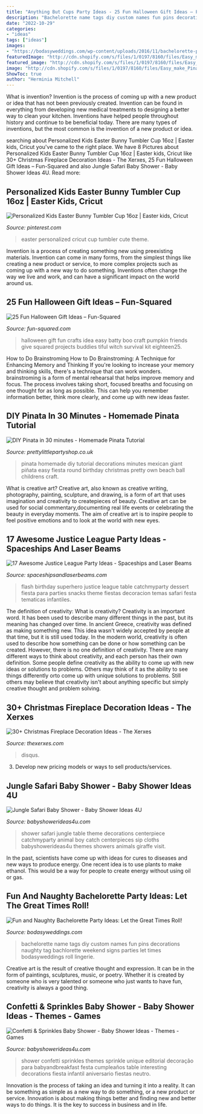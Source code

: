 ```yaml
---
title: "Anything But Cups Party Ideas - 25 Fun Halloween Gift Ideas – Fun-squared"
description: "Bachelorette name tags diy custom names fun pins decorations naughty tag bachlorette weekend signs parties let times bodasyweddings roll lingerie"
date: "2022-10-29"
categories:
- "ideas"
tags: ["ideas"]
images:
- "https://bodasyweddings.com/wp-content/uploads/2016/11/bachelorette-party-name-tags.jpg"
featuredImage: "http://cdn.shopify.com/s/files/1/0197/8160/files/Easy_make_Pinata_1024x1024.jpg?7613"
featured_image: "http://cdn.shopify.com/s/files/1/0197/8160/files/Easy_make_Pinata_1024x1024.jpg?7613"
image: "http://cdn.shopify.com/s/files/1/0197/8160/files/Easy_make_Pinata_1024x1024.jpg?7613"
ShowToc: true
author: "Herminia Mitchell"
---
```



What is invention?
Invention is the process of coming up with a new product or idea that has not been previously created. Invention can be found in everything from developing new medical treatments to designing a better way to clean your kitchen. Inventions have helped people throughout history and continue to be beneficial today. There are many types of inventions, but the most common is the invention of a new product or idea.

	

		
searching about Personalized Kids Easter Bunny Tumbler Cup 16oz | Easter kids, Cricut you've came to the right place. We have 8 Pictures about Personalized Kids Easter Bunny Tumbler Cup 16oz | Easter kids, Cricut like 30+ Christmas Fireplace Decoration Ideas - The Xerxes, 25 Fun Halloween Gift Ideas – Fun-Squared and also Jungle Safari Baby Shower - Baby Shower Ideas 4U. Read more:
		
    
## Personalized Kids Easter Bunny Tumbler Cup 16oz | Easter Kids, Cricut

<img loading=lazy src="https://i.pinimg.com/736x/26/b0/f2/26b0f2fbdbf1ab5cc9e7d87fd6d73d5c.jpg" onerror="this.onerror=null;this.src='https://tse4.mm.bing.net/th?id=OIP.krIiS-2SFgOs9KUInWp71QHaIW&amp;pid=15.1';" alt="Personalized Kids Easter Bunny Tumbler Cup 16oz | Easter kids, Cricut">

_Source: pinterest.com_

>easter personalized cricut cup tumbler cute theme. 

	

Invention is a process of creating something new using preexisting materials. Invention can come in many forms, from the simplest things like creating a new product or service, to more complex projects such as coming up with a new way to do something. Inventions often change the way we live and work, and can have a significant impact on the world around us.

    
## 25 Fun Halloween Gift Ideas – Fun-Squared

<img loading=lazy src="http://fun-squared.com/wp-content/uploads/2016/10/BattyGiftIdea.jpg" onerror="this.onerror=null;this.src='https://tse1.mm.bing.net/th?id=OIP.hTbA7Emc6646kCDm7TGcxQHaLE&amp;pid=15.1';" alt="25 Fun Halloween Gift Ideas – Fun-Squared">

_Source: fun-squared.com_

>halloween gift fun crafts idea easy batty boo craft pumpkin friends give squared projects buddies tiful witch survival kit eighteen25. 

	

How to Do Brainstroming
How to Do Brainstroming: A Technique for Enhancing Memory and Thinking
If you're looking to increase your memory and thinking skills, there's a technique that can work wonders. brainstroming is a form of mental rehearsal that helps improve memory and focus. The process involves taking short, focused breaths and focusing on one thought for as long as possible. This can help you remember information better, think more clearly, and come up with new ideas faster.

    
## DIY Pinata In 30 Minutes - Homemade Pinata Tutorial

<img loading=lazy src="http://cdn.shopify.com/s/files/1/0197/8160/files/Easy_make_Pinata_1024x1024.jpg?7613" onerror="this.onerror=null;this.src='https://tse1.mm.bing.net/th?id=OIP.lmhlVeUO2WA8F0kICu0FDQHaLH&amp;pid=15.1';" alt="DIY Pinata in 30 minutes - Homemade Pinata Tutorial">

_Source: prettylittlepartyshop.co.uk_

>pinata homemade diy tutorial decorations minutes mexican giant piñata easy fiesta round birthday christmas pretty own beach ball childrens craft. 

	

What is creative art?
Creative art, also known as creative writing, photography, painting, sculpture, and drawing, is a form of art that uses imagination and creativity to createpieces of beauty. Creative art can be used for social commentary,documenting real life events or celebrating the beauty in everyday moments. The aim of creative art is to inspire people to feel positive emotions and to look at the world with new eyes.

    
## 17 Awesome Justice League Party Ideas - Spaceships And Laser Beams

<img loading=lazy src="http://spaceshipsandlaserbeams.com/wp-content/uploads/2016/10/11-Flash-Dessert-Table-Ideas-660x880.jpg" onerror="this.onerror=null;this.src='https://tse1.mm.bing.net/th?id=OIP.zBNx3wjatJfbx8VUvMn8NwHaJ4&amp;pid=15.1';" alt="17 Awesome Justice League Party Ideas - Spaceships and Laser Beams">

_Source: spaceshipsandlaserbeams.com_

>flash birthday superhero justice league table catchmyparty dessert fiesta para parties snacks theme fiestas decoracion temas safari festa tematicas infantiles. 

	

The definition of creativity: What is creativity?
Creativity is an important word. It has been used to describe many different things in the past, but its meaning has changed over time. In ancient Greece, creativity was defined as making something new. This idea wasn't widely accepted by people at that time, but it is still used today. In the modern world, creativity is often used to describe how something can be done or how something can be created. However, there is no one definition of creativity. There are many different ways to think about creativity, and each person has their own definition. Some people define creativity as the ability to come up with new ideas or solutions to problems. Others may think of it as the ability to see things differently orto come up with unique solutions to problems. Still others may believe that creativity isn't about anything specific but simply creative thought and problem solving.

    
## 30+ Christmas Fireplace Decoration Ideas - The Xerxes

<img loading=lazy src="http://thexerxes.com/wp-content/uploads/2015/11/2213.jpg" onerror="this.onerror=null;this.src='https://tse1.mm.bing.net/th?id=OIP.2ugcZW1JnyCinJabotldXQHaK0&amp;pid=15.1';" alt="30+ Christmas Fireplace Decoration Ideas - The Xerxes">

_Source: thexerxes.com_

>disqus. 

	

3. Develop new pricing models or ways to sell products/services.

    
## Jungle Safari Baby Shower - Baby Shower Ideas 4U

<img loading=lazy src="https://babyshowerideas4u.com/wp-content/uploads/2014/04/Jungle-Safari-Baby-Shower-setting.jpg" onerror="this.onerror=null;this.src='https://tse4.mm.bing.net/th?id=OIP.Z4dIdQ8hT70vkiE5iFJAVQHaFh&amp;pid=15.1';" alt="Jungle Safari Baby Shower - Baby Shower Ideas 4U">

_Source: babyshowerideas4u.com_

>shower safari jungle table theme decorations centerpiece catchmyparty animal boy catch centerpieces sip cloths babyshowerideas4u themes showers animals giraffe visit. 

	

In the past, scientists have come up with ideas for cures to diseases and new ways to produce energy. One recent idea is to use plants to make ethanol. This would be a way for people to create energy without using oil or gas.

    
## Fun And Naughty Bachelorette Party Ideas: Let The Great Times Roll!

<img loading=lazy src="https://bodasyweddings.com/wp-content/uploads/2016/11/bachelorette-party-name-tags.jpg" onerror="this.onerror=null;this.src='https://tse3.mm.bing.net/th?id=OIP.fbTxFkGFUJt6sJ4rAJBv6QHaJ4&amp;pid=15.1';" alt="Fun and Naughty Bachelorette Party Ideas: Let the Great Times Roll!">

_Source: bodasyweddings.com_

>bachelorette name tags diy custom names fun pins decorations naughty tag bachlorette weekend signs parties let times bodasyweddings roll lingerie. 

	

Creative art is the result of creative thought and expression. It can be in the form of paintings, sculptures, music, or poetry. Whether it is created by someone who is very talented or someone who just wants to have fun, creativity is always a good thing.

    
## Confetti &amp; Sprinkles Baby Shower - Baby Shower Ideas - Themes - Games

<img loading=lazy src="http://www.babyshowerideas4u.com/wp-content/uploads/2015/11/Confetti-Sprinkles-Baby-Shower-dessert-table-decorations-366x550.jpg" onerror="this.onerror=null;this.src='https://tse1.mm.bing.net/th?id=OIP.WzqBb3mODD3D5z88FcEvygAAAA&amp;pid=15.1';" alt="Confetti &amp; Sprinkles Baby Shower - Baby Shower Ideas - Themes - Games">

_Source: babyshowerideas4u.com_

>shower confetti sprinkles themes sprinkle unique editorial decoração para babyandbreakfast festa cumpleaños table interesting decorations fiesta infantil aniversario fiestas neutro. 

	

Innovation is the process of taking an idea and turning it into a reality. It can be something as simple as a new way to do something, or a new product or service. Innovation is about making things better and finding new and better ways to do things. It is the key to success in business and in life.

